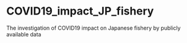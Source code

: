 # COVID19_impact_JP_fishery
The investigation of COVID19 impact on Japanese fishery by publicly available data
